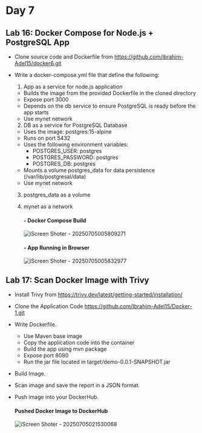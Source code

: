 # Day 7
## Lab 16: Docker Compose for Node.js + PostgreSQL App
- Clone source code and Dockerfile from https://github.com/ibrahim-Adel15/docker6.git
- Write a docker-compose.yml file that define the following:
  
  1. App as a service for node.js application
    - Builds the image from the provided Dockerfile in the cloned directory
    - Expose port 3000
    - Depends on the db service to ensure PostgreSQL is ready before the app starts
    - Use mynet network
  2. DB as a service for PostgreSQL Database
    - Uses the image: postgres:15-alpine
    - Runs on port 5432
    - Uses the following environment variables:
      - POSTGRES_USER: postgres
      - POSTGRES_PASSWORD: postgres
      - POSTGRES_DB: postgres
    -  Mounts a volume postgres_data for data persistence (/var/lib/postgresal/data)
    -  Use mynet network
  3. postgres_data as a volume
  4. mynet as a network



     #### - Docker Compose Build

     ![iScreen Shoter - 20250705005809271](https://github.com/user-attachments/assets/a9c8a0b5-2892-4561-991c-15be09e55baa)



     #### - App Running in Browser
  
     ![iScreen Shoter - 20250705005832977](https://github.com/user-attachments/assets/2683d454-6cb8-498c-a6ef-488fcd1b1596)




## Lab 17: Scan Docker Image with Trivy
- Install Trivy from https://trivy.dev/latest/getting-started/installation/
- Clone the Application Code https://github.com/Ibrahim-Adel15/Docker-1.git
- Write Dockerfile.
  - Use Maven base image
  - Copy the application code into the container
  - Build the app using mvn package
  - Expose port 8080
  - Run the jar file located in target/demo-0.0.1-SNAPSHOT.jar
- Build Image.
- Scan image and save the report in a JSON format.
- Push image into your DockerHub.


  #### Pushed Docker Image to DockerHub
  
  ![iScreen Shoter - 20250705021530068](https://github.com/user-attachments/assets/300895bf-8261-4c10-89e0-417c5d9d8119)


